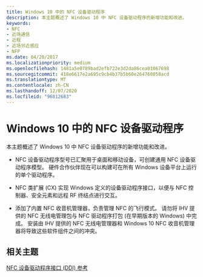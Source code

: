 ```yaml
---
title: Windows 10 中的 NFC 设备驱动程序
description: 本主题概述了 Windows 10 中 NFC 设备驱动程序的新增功能和改进。
keywords:
- NFC
- 近场通信
- 近程
- 近场邻近感应
- NFP
ms.date: 04/20/2017
ms.localizationpriority: medium
ms.openlocfilehash: 1481a5e0789bad2efb722e3d2da86cea01067698
ms.sourcegitcommit: 418e6617e2a695c9cb4b37b5b60e264760858acd
ms.translationtype: MT
ms.contentlocale: zh-CN
ms.lasthandoff: 12/07/2020
ms.locfileid: "96812683"
---
```

# <a name="nfc-device-drivers-in-windows-10"></a>Windows 10 中的 NFC 设备驱动程序

本主题概述了 Windows 10 中 NFC 设备驱动程序的新增功能和改进。

* NFC 设备驱动程序型号已汇聚用于桌面和移动设备，可创建通用 NFC 设备驱动程序模型。 硬件合作伙伴现在可以构建可在所有 Windows 设备平台上运行的单个驱动程序。

* NFC 类扩展 (CX) 实现 Windows 定义的设备驱动程序接口，以便与 NFC 控制器、安全元素和远程 RF 终结点进行交互。

* 添加了内置 NFC 收音机管理器，负责管理 NFC 的飞行模式。 请勿将 IHV 提供的 NFC 无线电管理包与 NFC 驱动程序打包 (在早期版本的 Windows) 中完成。 安装由 IHV 提供的 NFC 无线电管理器和 Windows 10 NFC 收音机管理器将导致这些软件组件之间的冲突。

## <a name="related-topics"></a>相关主题

 [NFC 设备驱动程序接口 (DDI) 参考](/windows-hardware/drivers/ddi/index)  
